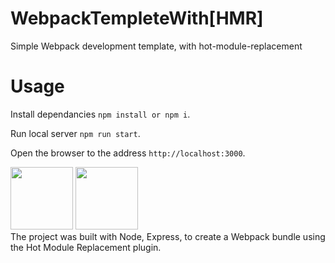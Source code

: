 # WebpackTempleteWith[HMR]
Simple Webpack development template, with hot-module-replacement

# Usage
Install dependancies `npm install or npm i`.

Run local server `npm run start`.

Open the browser to the address `http://localhost:3000`.

<img width="100" src="https://d1xwtr0qwr70yv.cloudfront.net/assets/tech/node-61a17f4d3c88e9e64c56960ef7eda9be.svg"/>
<img width="100" src="https://upload.wikimedia.org/wikipedia/commons/c/c1/Webpack.png"/><br/>
The project was built with Node, Express, to create a Webpack bundle using the Hot Module Replacement plugin.
